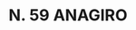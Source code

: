 ---
title: "N. 59 ANAGIRO"
plant-name: "N. 59"
plant-number: "059"
plant-xml: "/assets/xml/plant059.xml"
plant-img1: "/assets/img/plant059_verso.jpg"
plant-img2: "/assets/img/plant059.jpg"
plant-title: "N. 59 ANAGIRO"
plant-taxon-link: ""
plant-taxon-link: ""
layout: single-xml
---